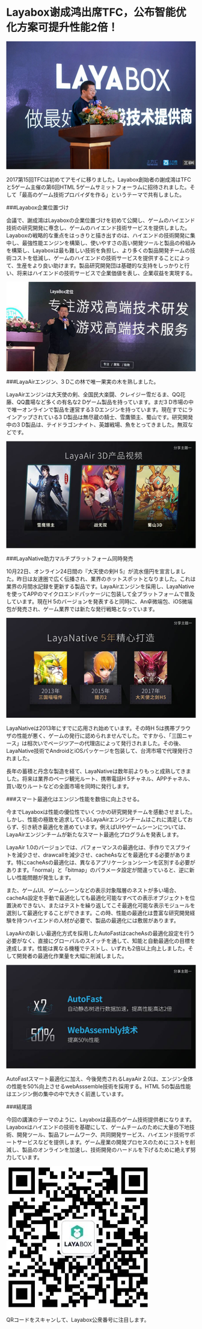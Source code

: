 # Layabox谢成鸿出席TFC，公布智能优化方案可提升性能2倍！

![img](img/1.png)

2017第15回TFCは初めてアモイに移りました。Layabox創始者の謝成鴻はTFCと5ゲーム主催の第6回HTML 5ゲームサミットフォーラムに招待されました。そして「最高のゲーム技術プロバイダを作る」というテーマで共有しました。

###Layabox企業位置づけ

会議で、謝成鴻はLayaboxの企業位置づけを初めて公開し、ゲームのハイエンド技術の研究開発に専念し、ゲームのハイエンド技術サービスを提供しました。Layaboxの戦略的な重点をはっきりと描き出すのは、ハイエンドの技術開発に集中し、最強性能エンジンを構築し、使いやすさの高い開発ツールと製品の枠組みを構築し、Layaboxは最も難しい技術を負担し、より多くの製品開発チームの技術コストを低減し、ゲームのハイエンドの技術サービスを提供することによって、生産をより良い助けます。製品研究開発団は基礎的な支持をしっかりと行い、将来はハイエンドの技術サービスで企業価値を表し、企業収益を実現する。

![img](img/2.png)



###LayaAirエンジン、3 Dこの林で唯一果実の木を熟しました。

LayaAirエンジンは大天使の剣、全国民大楽闘、クレイジー雪だるま、QQ花藤、QQ農場など多くの有名な2 Dゲーム製品を持っています。まだ3 D市場の中で唯一オンラインで製品を運営する3 Dエンジンを持っています。現在すでにラインアップされている3 D製品は無尽蔵の騎士、雪鷹領主、蜀山です。研究開発中の3 D製品は、テイドラゴンナイト、英雄戦場、魚をとってきました。無双などです。

![img](img/3.png)



###LayaNative助力マルチプラットフォーム同時発売

10月22日、オンライン24日間の『大天使の剣H 5』が流水億円を宣言しました。昨日は友達圏で広く伝播され、業界のホットスポットとなりました。これは業界の月間水記録を更新する製品です。LayaAirエンジンを採用し、LayaNativeを使ってAPPのマイクロエンドパッケージに包装して全プラットフォームで普及しています。現在H 5のバージョンを発表すると同時に、An卓微端包、iOS微端包が発売され、ゲーム業界では新たな発行戦略となっています。

![img](img/4.png)

LayaNativeは2013年にすでに応用され始めています。その時H 5は携帯ブラウザの性能が悪く、ゲームの発行に認められませんでした。ですから、「三国ニャース」は相次いでページツアーの代理店によって発行されました。その後、LayaNative技術でAndroidとiOSパッケージを包装して、台湾市場で代理発行されました。

長年の蓄積と丹念な製造を経て、LayaNativeは数年前よりもっと成熟してきました。将来は業界のページ観光ルート、携帯電話H 5チャネル、APPチャネル、買い取りルートなどの全面市場を同時に発行します。



###スマート最適化はエンジン性能を数倍に向上させる。

今までLayaboxは性能の優位性でいくつかの研究開発チームを感動させました。しかし、性能の極致を追求しているLayaAirエンジンチームはこれに満足しておらず、引き続き最適化を進めています。例えばUIやゲームシーンについては、LayaAirエンジンチームが新たなスマート最適化プログラムを発表します。

LayaAir 1.0のバージョンでは、パフォーマンスの最適化は、手作りでスプライトを減少させ、drawcallを減少させ、cacheAsなどを最適化する必要があります。特にcacheAsの最適化は、異なるアプリケーションシーンを区別する必要があります。「normal」と「bitmap」のパラメータ設定が間違っていると、逆に新しい性能問題が発生します。

また、ゲームUI、ゲームシーンなどの表示対象階層のネストが多い場合、cacheAs設定を手動で最適化しても最適化可能なすべての表示オブジェクトを位置決めできない、またはテストを繰り返してこそ最適化可能な表示モジュールを選別して最適化することができます。この時、性能の最適化は豊富な研究開発経験を持つハイエンドの人材が必要で、製品の最適化には敷居があります。

LayaAirの新しい最適化方式を採用したAutoFastはcacheAsの最適化設定を行う必要がなく、直接にグローバルのスイッチを通して、知能と自動最適化の目標を達成します。性能は異なる機種でテストし、いずれも2倍以上向上しました。そして開発者の最適化作業量を大幅に削減しました。

![img](img/5.png)

AutoFastスマート最適化に加え、今後発売されるLayaAir 2.0は、エンジン全体の性能を50%向上させるwebAsssemble技術を採用する。HTML 5の製品性能はエンジン側の集中の中で大きく前進しています。



###結尾語

今回の講演のテーマのように、Layaboxは最高のゲーム技術提供者になります。Layaboxはハイエンドの技術を基礎にして、ゲームチームのために大量の下地技術、開発ツール、製品フレームワーク、共同開発サービス、ハイエンド技術サポートサービスなどを提供します。ゲーム産業の開発プロセスのためにコストを削減し、製品のオンラインを加速し、技術開発のハードルを下げるために絶えず努力しています。



![img](img/6.png)

QRコードをスキャンして、Layabox公衆番号に注目します。